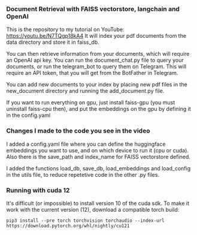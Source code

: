 ### Document Retrieval with FAISS vectorstore, langchain and OpenAI

This is the repository to my tutorial on YouTube: https://youtu.be/N7TQgp18kA4
It will index your pdf documents from the data directory and store it in faiss_db.

You can then retrieve information from your documents, which will require an OpenAI api key.
You can run the document_chat.py file to query your documents, or run the 
telegram_bot to query them on Telegram. This will require an API token, that you will get
from the BotFather in Telegram.

You can add new documents to your index by placing new pdf files in the new_document directory and
running the add_document.py file.

If you want to run everything on gpu, just install faiss-gpu (you must uninstall faiss-cpu then),
and put the embeddings on the gpu by defining it in the config.yaml

### Changes I made to the code you see in the video

I added a config.yaml file where you can define the huggingface embeddings you want to use, and on which device to run it (cpu or cuda).
Also there is the save_path and index_name for FAISS vectorstore defined.

I added the functions load_db, save_db, load_embeddings and load_config in the utils file, to reduce repetetive code in the other .py files.


### Running with cuda 12

It's difficult (or impossible) to install version 10 of the cuda sdk.  To make it work with the current version (12), download a compatible torch build:

```
pip3 install --pre torch torchvision torchaudio --index-url https://download.pytorch.org/whl/nightly/cu121
```